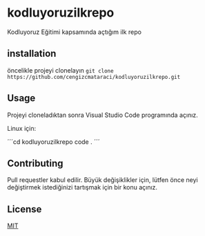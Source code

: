 # kodluyoruzilkrepo
Kodluyoruz Eğitimi kapsamında açtığım ilk repo
## installation
öncelikle projeyi clonelayın
``` git clone https://github.com/cengizcmataraci/kodluyoruzilkrepo.git ```
## Usage
Projeyi cloneladıktan sonra Visual Studio Code programında açınız.

Linux için:

´´´cd kodluyoruzilkrepo
code .
´´´
## Contributing
Pull requestler kabul edilir. Büyük değişiklikler için, lütfen önce neyi değiştirmek istediğinizi tartışmak için bir konu açınız.

## License
[MIT](https://www.kodluyoruz.org/)
